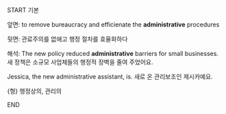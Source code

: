 START
기본

앞면:
to remove bureaucracy and efficienate the **administrative** procedures 

뒷면:
관료주의를 없애고 행정 절차를 효율화하다

해석:
The new policy reduced **administrative** barriers for small businesses.  
새 정책은 소규모 사업체들의 행정적 장벽을 줄여 주었어요.

Jessica, the new administrative assistant, is. 
새로 온 관리보조인 제시카예요.

{형} 행정상의, 관리의
<!--ID: 1743589277570-->
END